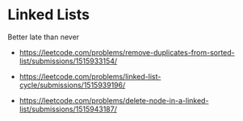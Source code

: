 # Linked Lists
Better late than never
* https://leetcode.com/problems/remove-duplicates-from-sorted-list/submissions/1515933154/

* https://leetcode.com/problems/linked-list-cycle/submissions/1515939196/

* https://leetcode.com/problems/delete-node-in-a-linked-list/submissions/1515943187/
